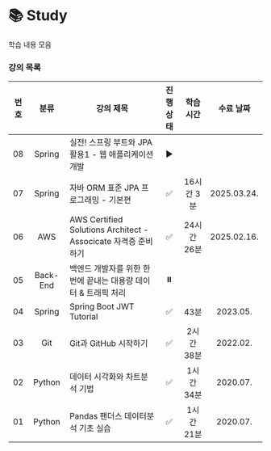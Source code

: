 # 📚 Study 
학습 내용 모음

### 강의 목록

|번호|분류|강의 제목|진행 상태|학습 시간|수료 날짜|
|:----:|:----:|----|:----:|:----:|:----:|
|08|Spring|실전! 스프링 부트와 JPA 활용1 - 웹 애플리케이션 개발|▶️|||
|07|Spring|자바 ORM 표준 JPA 프로그래밍 - 기본편|✅|16시간 3분|2025.03.24.|
|06|AWS|AWS Certified Solutions Architect - Associcate 자격증 준비하기|✅|24시간 26분|2025.02.16.|
|05|Back-End|백엔드 개발자를 위한 한 번에 끝내는 대용량 데이터 & 트래픽 처리|⏸️|||
|04|Spring|Spring Boot JWT Tutorial|✅|43분|2023.05.|
|03|Git|Git과 GitHub 시작하기|✅|2시간 38분|2022.02.|
|02|Python|데이터 시각화와 차트분석 기법|✅|1시간 34분|2020.07.|
|01|Python|Pandas 팬더스 데이터분석 기초 실습|✅|1시간 21분|2020.07.|

